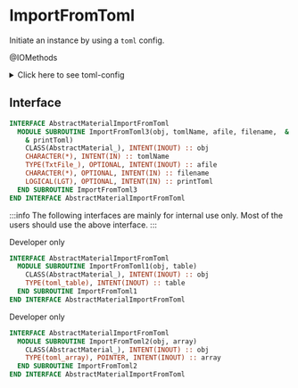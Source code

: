 # ImportFromToml

Initiate an instance by using a `toml` config.

<span class="badge badge--secondary"> @IOMethods </span>

<details>
<summary>Click here to see toml-config</summary>
<div>

```fortran
[[material]]
returnType = "Scalar"
# returnType = "Vector"
# returnType = "Matrix"
argType = "Space"
# argType = "Constant"
# argType = "Space"
# argType = "Time"
# argType = "SpaceTime"
numArgs = 3
numReturns = 1
luaScript = "./hello.lua"
luaFunctionName="hello"
scalarValue = 1.0 
vectorValue = [1.0, 2.0, 3.0]
matrixValue = [[1.0, 2.0, 3.0], [4.0, 5.0, 6.0], [7.0, 8.0, 9.0]]

[[material]]
returnType = "Scalar"
# returnType = "Vector"
# returnType = "Matrix"
argType = "Space"
# argType = "Constant"
# argType = "Space"
# argType = "Time"
# argType = "SpaceTime"
numArgs = 3
numReturns = 1
luaScript = "./hello.lua"
luaFunctionName="hello"
scalarValue = 1.0 
vectorValue = [1.0, 2.0, 3.0]
matrixValue = [[1.0, 2.0, 3.0], [4.0, 5.0, 6.0], [7.0, 8.0, 9.0]]
```

This `toml` configuration is almost same as the [UserFunction](/docs-api/UserFunction).

</div>
</details>

## Interface

```fortran
INTERFACE AbstractMaterialImportFromToml
  MODULE SUBROUTINE ImportFromToml3(obj, tomlName, afile, filename,  &
    & printToml)
    CLASS(AbstractMaterial_), INTENT(INOUT) :: obj
    CHARACTER(*), INTENT(IN) :: tomlName
    TYPE(TxtFile_), OPTIONAL, INTENT(INOUT) :: afile
    CHARACTER(*), OPTIONAL, INTENT(IN) :: filename
    LOGICAL(LGT), OPTIONAL, INTENT(IN) :: printToml
  END SUBROUTINE ImportFromToml3
END INTERFACE AbstractMaterialImportFromToml
```

:::info
The following interfaces are mainly for internal use only. Most of the users should use the above interface.
:::

<span class="badge badge--warning"> Developer only </span>

```fortran
INTERFACE AbstractMaterialImportFromToml
  MODULE SUBROUTINE ImportFromToml1(obj, table)
    CLASS(AbstractMaterial_), INTENT(INOUT) :: obj
    TYPE(toml_table), INTENT(INOUT) :: table
  END SUBROUTINE ImportFromToml1
END INTERFACE AbstractMaterialImportFromToml
```

<span class="badge badge--warning"> Developer only </span>

```fortran
INTERFACE AbstractMaterialImportFromToml
  MODULE SUBROUTINE ImportFromToml2(obj, array)
    CLASS(AbstractMaterial_), INTENT(INOUT) :: obj
    TYPE(toml_array), POINTER, INTENT(INOUT) :: array
  END SUBROUTINE ImportFromToml2
END INTERFACE AbstractMaterialImportFromToml
```

